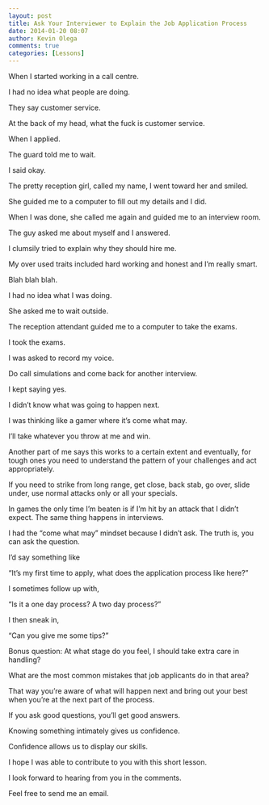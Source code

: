 ```yaml
---
layout: post
title: Ask Your Interviewer to Explain the Job Application Process
date: 2014-01-20 08:07
author: Kevin Olega
comments: true
categories: [Lessons]
---
```


When I started working in a call centre.

I had no idea what people are doing. 

They say customer service. 

At the back of my head, what the fuck is customer service. 

When I applied. 

The guard told me to wait. 

I said okay. 

The pretty reception girl, called my name, I went toward her and smiled. 

She guided me to a computer to fill out my details and I did. 

When I was done, she called me again and guided me to an interview room. 

The guy asked me about myself and I answered. 

I clumsily tried to explain why they should hire me. 

My over used traits included hard working and honest and I’m really smart. 

Blah blah blah. 

I had no idea what I was doing. 

She asked me to wait outside. 

The reception attendant guided me to a computer to take the exams. 

I took the exams. 

I was asked to record my voice. 

Do call simulations and come back for another interview. 

I kept saying yes. 

I didn’t know what was going to happen next.

I was thinking like a gamer where it’s come what may. 

I’ll take whatever you throw at me and win. 

Another part of me says this works to a certain extent and eventually, for tough ones you need to understand the pattern of your challenges and act appropriately. 

If you need to strike from long range, get close, back stab, go over, slide under, use normal attacks only or all your specials. 

In games the only time I’m beaten is if I’m hit by an attack that I didn’t expect. The same thing happens in interviews.

I had the “come what may” mindset because I didn’t ask. The truth is, you can ask the question.

I’d say something like 

“It’s my first time to apply, what does the application process like here?” 

I sometimes follow up with, 

“Is it a one day process? A two day process?” 

I then sneak in, 

“Can you give me some tips?”

Bonus question: At what stage do you feel, I should take extra care in handling? 

What are the most common mistakes that job applicants do in that area?

That way you’re aware of what will happen next and bring out your best when you’re at the next part of the process.

If you ask good questions, you’ll get good answers. 

Knowing something intimately gives us confidence. 

Confidence allows us to display our skills.

I hope I was able to contribute to you with this short lesson. 

I look forward to hearing from you in the comments. 

Feel free to send me an email.
